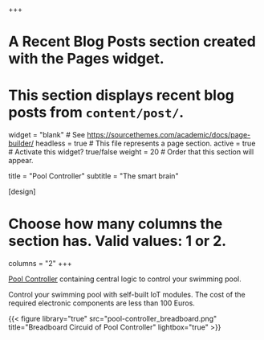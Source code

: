 +++
# A Recent Blog Posts section created with the Pages widget.
# This section displays recent blog posts from `content/post/`.

widget = "blank"  # See https://sourcethemes.com/academic/docs/page-builder/
headless = true  # This file represents a page section.
active = true  # Activate this widget? true/false
weight = 20  # Order that this section will appear.

title = "Pool Controller"
subtitle = "The smart brain"

[design]
  # Choose how many columns the section has. Valid values: 1 or 2.
  columns = "2"
+++

[Pool Controller](./docs/pool-controller/) containing central logic to control your swimming pool.

Control your swimming pool with self-built IoT modules. The cost of the required electronic components are less than 100 Euros.

{{< figure library="true" src="pool-controller_breadboard.png" title="Breadboard Circuid of Pool Controller" lightbox="true" >}}
